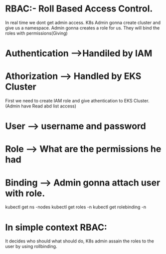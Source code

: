 # RBAC:- Roll Based Access Control.
In real time we dont get admin access.
K8s Admin gonna create cluster and give us a namespace.
Admin gonna creates a role for us. 
They will bind the roles with permissions(Giving)
# Authentication -->Handiled by IAM
# Athorization --> Handled by EKS Cluster
First we need to create IAM role and give athentication to EKS Cluster.(Admin have Read abd list access)
# User --> username and password
# Role --> What are the permissions he had
# Binding --> Admin  gonna attach user with role.

kubectl get ns -nodes
kubectl get roles -n <namespcae-name>
kubectl get rolebinding -n <namespcae-name>

# In simple context RBAC:
It decides who should what should do,
K8s admin assain the roles to the user by using rollbinding.
